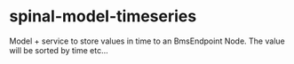 <!-- DO NOT EDIT README.md (It will be overridden by README.hbs) -->

# spinal-model-timeseries

Model + service to store values in time to an BmsEndpoint Node.
The value will be sorted by time etc...
